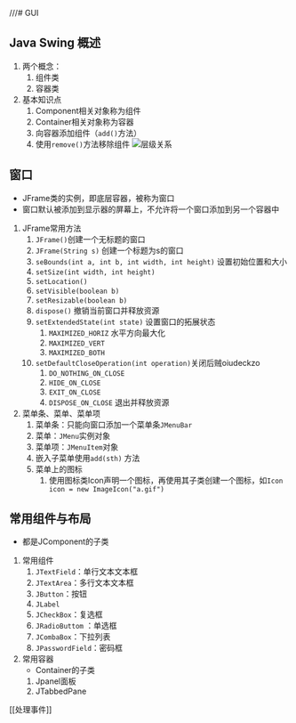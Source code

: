 ///# GUI


## Java Swing 概述
1. 两个概念：
	1. 组件类
	2. 容器类
2. 基本知识点
	1. Component相关对象称为组件
	2. Container相关对象称为容器
	3. 向容器添加组件（`add()`方法）
	4. 使用`remove()`方法移除组件
![层级关系](https://s2.loli.net/2022/03/17/5Bgkn8tcSIeG37l.png)



## 窗口
- JFrame类的实例，即底层容器，被称为窗口
- 窗口默认被添加到显示器的屏幕上，不允许将一个窗口添加到另一个容器中
1. JFrame常用方法
	1. `JFrame()`创建一个无标题的窗口
	2. `JFrame(String s)` 创建一个标题为s的窗口
	3. `seBounds(int a, int b, int width, int height)` 设置初始位置和大小
	4. `setSize(int width, int height)`
	5. `setLocation()`
	6. `setVisible(boolean b)`
	7. `setResizable(boolean b)`
	8. `dispose()` 撤销当前窗口并释放资源
	9. `setExtendedState(int state)` 设置窗口的拓展状态
		1. `MAXIMIZED_HORIZ` 水平方向最大化
		2. `MAXIMIZED_VERT` 
		3. `MAXIMIZED_BOTH`
	10. `setDefaultCloseOperation(int operation)`关闭后贼oiudeckzo
		1. `DO_NOTHING_ON_CLOSE`
		2. `HIDE_ON_CLOSE`
		3. `EXIT_ON_CLOSE`
		4. `DISPOSE_ON_CLOSE` 退出并释放资源
2. 菜单条、菜单、菜单项
	1. 菜单条：只能向窗口添加一个菜单条`JMenuBar`
	2. 菜单：`JMenu`实例对象
	3. 菜单项：`JMenuItem`对象
	4. 嵌入子菜单使用`add(sth)` 方法
	5. 菜单上的图标
		1. 使用图标类Icon声明一个图标，再使用其子类创建一个图标，如`Icon icon = new ImageIcon("a.gif")`


## 常用组件与布局
- 都是JComponent的子类
1. 常用组件
	1. `JTextField`：单行文本文本框
	2. `JTextArea`：多行文本文本框
	3. `JButton`：按钮
	4. `JLabel`
	5. `JCheckBox`：复选框
	6. `JRadioButtom` ：单选框
	7. `JCombaBox`：下拉列表
	8. `JPasswordField`：密码框
2. 常用容器
	- Container的子类
    1. Jpanel面板
    2. JTabbedPane




[[处理事件]]
